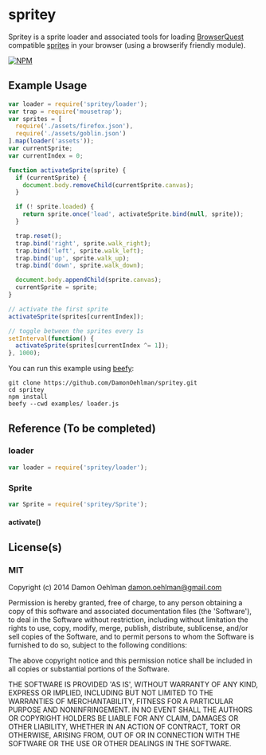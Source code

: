 # spritey

Spritey is a sprite loader and associated tools for loading
[BrowserQuest](https://github.com/browserquest/BrowserQuest) compatible
[sprites](https://github.com/browserquest/BrowserQuest/wiki/How-to-create-a-sprite)
in your browser (using a browserify friendly module).


[![NPM](https://nodei.co/npm/spritey.png)](https://nodei.co/npm/spritey/)


## Example Usage

```js
var loader = require('spritey/loader');
var trap = require('mousetrap');
var sprites = [
  require('./assets/firefox.json'),
  require('./assets/goblin.json')
].map(loader('assets'));
var currentSprite;
var currentIndex = 0;

function activateSprite(sprite) {
  if (currentSprite) {
    document.body.removeChild(currentSprite.canvas);
  }

  if (! sprite.loaded) {
    return sprite.once('load', activateSprite.bind(null, sprite));
  }

  trap.reset();
  trap.bind('right', sprite.walk_right);
  trap.bind('left', sprite.walk_left);
  trap.bind('up', sprite.walk_up);
  trap.bind('down', sprite.walk_down);

  document.body.appendChild(sprite.canvas);
  currentSprite = sprite;
}

// activate the first sprite
activateSprite(sprites[currentIndex]);

// toggle between the sprites every 1s
setInterval(function() {
  activateSprite(sprites[currentIndex ^= 1]);
}, 1000);
```

You can run this example using [beefy](https://github.com/chrisdickinson/beefy):

```
git clone https://github.com/DamonOehlman/spritey.git
cd spritey
npm install
beefy --cwd examples/ loader.js
```

## Reference (To be completed)

### loader

```js
var loader = require('spritey/loader');
```

### Sprite

```js
var Sprite = require('spritey/Sprite');
```

#### activate()

## License(s)

### MIT

Copyright (c) 2014 Damon Oehlman <damon.oehlman@gmail.com>

Permission is hereby granted, free of charge, to any person obtaining
a copy of this software and associated documentation files (the
'Software'), to deal in the Software without restriction, including
without limitation the rights to use, copy, modify, merge, publish,
distribute, sublicense, and/or sell copies of the Software, and to
permit persons to whom the Software is furnished to do so, subject to
the following conditions:

The above copyright notice and this permission notice shall be
included in all copies or substantial portions of the Software.

THE SOFTWARE IS PROVIDED 'AS IS', WITHOUT WARRANTY OF ANY KIND,
EXPRESS OR IMPLIED, INCLUDING BUT NOT LIMITED TO THE WARRANTIES OF
MERCHANTABILITY, FITNESS FOR A PARTICULAR PURPOSE AND NONINFRINGEMENT.
IN NO EVENT SHALL THE AUTHORS OR COPYRIGHT HOLDERS BE LIABLE FOR ANY
CLAIM, DAMAGES OR OTHER LIABILITY, WHETHER IN AN ACTION OF CONTRACT,
TORT OR OTHERWISE, ARISING FROM, OUT OF OR IN CONNECTION WITH THE
SOFTWARE OR THE USE OR OTHER DEALINGS IN THE SOFTWARE.
